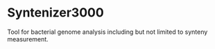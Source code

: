 # Syntenizer3000
Tool for bacterial genome analysis including but not limited to synteny measurement.
